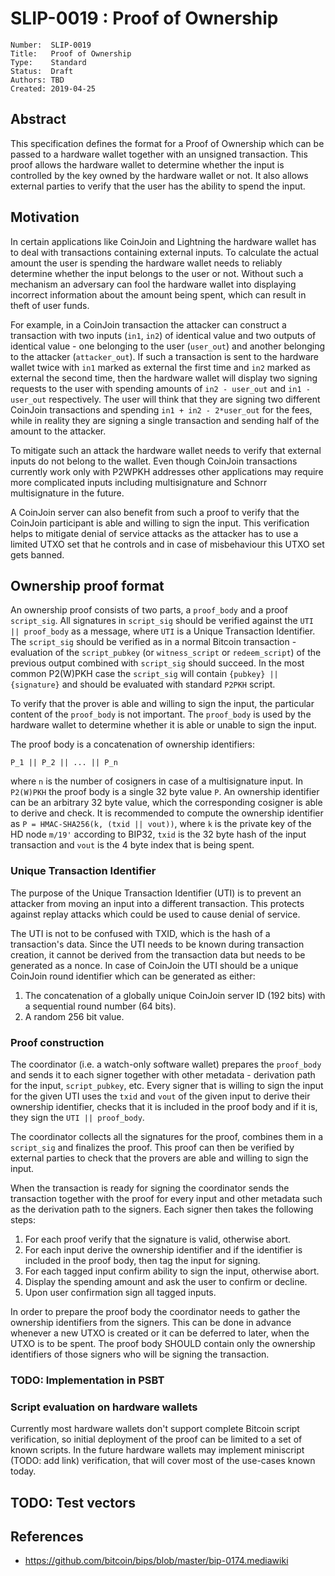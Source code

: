 # SLIP-0019 : Proof of Ownership

```
Number:  SLIP-0019
Title:   Proof of Ownership
Type:    Standard
Status:  Draft
Authors: TBD
Created: 2019-04-25
```

## Abstract

This specification defines the format for a Proof of Ownership which can be passed to a hardware wallet together with an unsigned transaction. This proof allows the hardware wallet to determine whether the input is controlled by the key owned by the hardware wallet or not. It also allows external parties to verify that the user has the ability to spend the input.

## Motivation

In certain applications like CoinJoin and Lightning the hardware wallet has to deal with transactions containing external inputs. To calculate the actual amount the user is spending the hardware wallet needs to reliably determine whether the input belongs to the user or not. Without such a mechanism an adversary can fool the hardware wallet into displaying incorrect information about the amount being spent, which can result in theft of user funds.

For example, in a CoinJoin transaction the attacker can construct a transaction with two inputs (`in1`, `in2`) of identical value and two outputs of identical value - one belonging to the user (`user_out`) and another belonging to the attacker (`attacker_out`). If such a transaction is sent to the hardware wallet twice with `in1` marked as external the first time and `in2` marked as external the second time, then the hardware wallet will display two signing requests to the user with spending amounts of `in2 - user_out` and `in1 - user_out` respectively. The user will think that they are signing two different CoinJoin transactions and spending `in1 + in2 - 2*user_out` for the fees, while in reality they are signing a single transaction and sending half of the amount to the attacker.

To mitigate such an attack the hardware wallet needs to verify that external inputs do not belong to the wallet. Even though CoinJoin transactions currently work only with P2WPKH addresses other applications may require more complicated inputs including multisignature and Schnorr multisignature in the future.

A CoinJoin server can also benefit from such a proof to verify that the CoinJoin participant is able and willing to sign the input. This verification helps to mitigate denial of service attacks as the attacker has to use a limited UTXO set that he controls and in case of misbehaviour this UTXO set gets banned.

## Ownership proof format

An ownership proof consists of two parts, a `proof_body` and a proof `script_sig`. All signatures in `script_sig` should be verified against the `UTI || proof_body` as a message, where `UTI` is a Unique Transaction Identifier. The `script_sig` should be verified as in a normal Bitcoin transaction - evaluation of the `script_pubkey` (or `witness_script` or `redeem_script`) of the previous output combined with `script_sig` should succeed. In the most common P2(W)PKH case the `script_sig` will contain `{pubkey} || {signature}` and should be evaluated with standard `P2PKH` script.

To verify that the prover is able and willing to sign the input, the particular content of the `proof_body` is not important. The `proof_body` is used by the hardware wallet to determine whether it is able or unable to sign the input.

The proof body is a concatenation of ownership identifiers:

```
P_1 || P_2 || ... || P_n
```

where `n` is the number of cosigners in case of a multisignature input. In `P2(W)PKH` the proof body is a single 32 byte value `P`. An ownership identifier can be an arbitrary 32 byte value, which the corresponding cosigner is able to derive and check. It is recommended to compute the ownership identifier as `P = HMAC-SHA256(k, (txid || vout))`, where `k` is the private key of the HD node `m/19'` according to BIP32, `txid` is the 32 byte hash of the input transaction and `vout` is the 4 byte index that is being spent.

### Unique Transaction Identifier

The purpose of the Unique Transaction Identifier (UTI) is to prevent an attacker from moving an input into a different transaction. This protects against replay attacks which could be used to cause denial of service.

The UTI is not to be confused with TXID, which is the hash of a transaction's data. Since the UTI needs to be known during transaction creation, it cannot be derived from the transaction data but needs to be generated as a nonce. In case of CoinJoin the UTI should be a unique CoinJoin round identifier which can be generated as either:
1. The concatenation of a globally unique CoinJoin server ID (192 bits) with a sequential round number (64 bits).
2. A random 256 bit value.

### Proof construction

The coordinator (i.e. a watch-only software wallet) prepares the `proof_body` and sends it to each signer together with other metadata - derivation path for the input, `script_pubkey`, etc. Every signer that is willing to sign the input for the given UTI uses the `txid` and `vout` of the given input to derive their ownership identifier, checks that it is included in the proof body and if it is, they sign the `UTI || proof_body`.

The coordinator collects all the signatures for the proof, combines them in a `script_sig` and finalizes the proof. This proof can then be verified by external parties to check that the provers are able and willing to sign the input.

When the transaction is ready for signing the coordinator sends the transaction together with the proof for every input and other metadata such as the derivation path to the signers. Each signer then takes the following steps:
1. For each proof verify that the signature is valid, otherwise abort.
2. For each input derive the ownership identifier and if the identifier is included in the proof body, then tag the input for signing.
3. For each tagged input confirm ability to sign the input, otherwise abort.
4. Display the spending amount and ask the user to confirm or decline.
5. Upon user confirmation sign all tagged inputs.

In order to prepare the proof body the coordinator needs to gather the ownership identifiers from the signers. This can be done in advance whenever a new UTXO is created or it can be deferred to later, when the UTXO is to be spent. The proof body SHOULD contain only the ownership identifiers of those signers who will be signing the transaction.

### TODO: Implementation in PSBT

### Script evaluation on hardware wallets

Currently most hardware wallets don't support complete Bitcoin script verification, so initial deployment of the proof can be limited to a set of known scripts. In the future hardware wallets may implement miniscript (TODO: add link) verification, that will cover most of the use-cases known today.

## TODO: Test vectors

## References

- https://github.com/bitcoin/bips/blob/master/bip-0174.mediawiki
